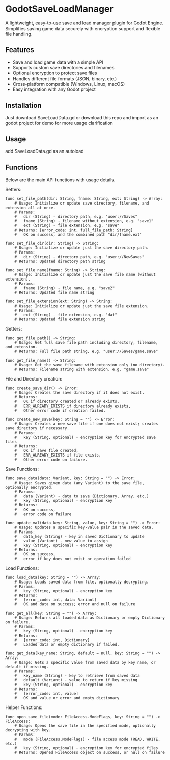 # GodotSaveLoadManager

A lightweight, easy-to-use save and load manager plugin for Godot Engine.  
Simplifies saving game data securely with encryption support and flexible file handling.

## Features

- Save and load game data with a simple API  
- Supports custom save directories and filenames  
- Optional encryption to protect save files  
- Handles different file formats (JSON, binary, etc.)  
- Cross-platform compatible (Windows, Linux, macOS)  
- Easy integration with any Godot project   

## Installation

Just download SaveLoadData.gd
or download this repo and import as an godot project for demo for more usage clarification

## Usage

add SaveLoadData.gd as an autoload

## Functions

Below are the main API functions with usage details.

Setters:
```gdscript
func set_file_path(dir: String, fname: String, ext: String) -> Array:
	# Usage: Initialize or update save directory, filename, and extension all at once.
	# Params:
	#   dir (String) - directory path, e.g. "user://Saves"
	#   fname (String) - filename without extension, e.g. "save1"
	#   ext (String) - file extension, e.g. "save"
	# Returns: [error_code: int, full_file_path: String]
	#   OK on success, and the combined path "dir/fname.ext"

func set_file_dir(dir: String) -> String:
	# Usage: Initialize or update just the save directory path.
	# Params:
	#   dir (String) - directory path, e.g. "user://NewSaves"
	# Returns: Updated directory path string

func set_file_name(fname: String) -> String:
	# Usage: Initialize or update just the save file name (without extension).
	# Params:
	#   fname (String) - file name, e.g. "save2"
	# Returns: Updated file name string

func set_file_extension(ext: String) -> String:
	# Usage: Initialize or update just the save file extension.
	# Params:
	#   ext (String) - file extension, e.g. "dat"
	# Returns: Updated file extension string
```

Getters:
```gdscript
func get_file_path() -> String:
	# Usage: Get full save file path including directory, filename, and extension.
	# Returns: Full file path string, e.g. "user://Saves/game.save"

func get_file_name() -> String:
	# Usage: Get the save filename with extension only (no directory).
	# Returns: Filename string with extension, e.g. "game.save"
```

File and Directory creation:
```gdscript
func create_save_dir() -> Error:
	# Usage: Creates the save directory if it does not exist.
	# Returns:
	#   OK if directory created or already exists,
	#   ERR_ALREADY_EXISTS if directory already exists,
	#   Other error code if creation failed.

func create_new_save(key: String = "") -> Error:
	# Usage: Creates a new save file if one does not exist; creates save directory if necessary.
	# Params:
	#   key (String, optional) - encryption key for encrypted save files
	# Returns:
	#   OK if save file created,
	#   ERR_ALREADY_EXISTS if file exists,
	#   Other error code on failure.
```

Save Functions:
```gdscript
func save_data(data: Variant, key: String = "") -> Error:
	# Usage: Saves given data (any Variant) to the save file, optionally encrypted.
	# Params:
	#   data (Variant) - data to save (Dictionary, Array, etc.)
	#   key (String, optional) - encryption key
	# Returns:
	#   OK on success,
	#   error code on failure

func update_val(data_key: String, value, key: String = "") -> Error:
	# Usage: Updates a specific key-value pair in the saved data.
	# Params:
	#   data_key (String) - key in saved Dictionary to update
	#   value (Variant) - new value to assign
	#   key (String, optional) - encryption key
	# Returns:
	#   OK on success,
	#   error if key does not exist or operation failed
```

Load Functions:
```gdscript
func load_data(key: String = "") -> Array:
	# Usage: Loads saved data from file, optionally decrypting.
	# Params:
	#   key (String, optional) - encryption key
	# Returns:
	#   [error_code: int, data: Variant]
	#   OK and data on success; error and null on failure

func get_all(key: String = "") -> Array:
	# Usage: Returns all loaded data as Dictionary or empty Dictionary on failure.
	# Params:
	#   key (String, optional) - encryption key
	# Returns:
	#   [error_code: int, Dictionary]
	#   Loaded data or empty dictionary if failed.

func get_data(key_name: String, default = null, key: String = "") -> Array:
	# Usage: Gets a specific value from saved data by key name, or default if missing.
	# Params:
	#   key_name (String) - key to retrieve from saved data
	#   default (Variant) - value to return if key missing
	#   key (String, optional) - encryption key
	# Returns:
	#   [error_code: int, value]
	#   OK and value or error and empty dictionary
```

Helper Functions:
```gdscript
func open_save_file(mode: FileAccess.ModeFlags, key: String = "") -> FileAccess:
	# Usage: Opens the save file in the specified mode, optionally decrypting with key.
	# Params:
	#   mode (FileAccess.ModeFlags) - file access mode (READ, WRITE, etc.)
	#   key (String, optional) - encryption key for encrypted files
	# Returns: Opened FileAccess object on success, or null on failure
```
